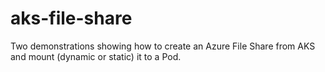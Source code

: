 ﻿# aks-file-share 

Two demonstrations showing how to create an Azure File Share from AKS and mount (dynamic or static) it to a Pod.
